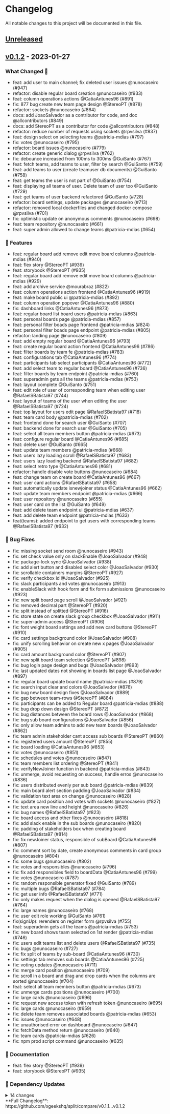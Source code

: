 # Changelog

All notable changes to this project will be documented in this file.

## [Unreleased](https://github.com/xgeekshq/split/compare/v0.1.2...HEAD)

## [v0.1.2](https://github.com/xgeekshq/split/compare/v0.1.1...v0.1.2) - 2023-01-27

### What Changed 👀

- feat: add user to main channel; fix deleted user issues @nunocaseiro (#947)
- refactor: disable regular board creation @nunocaseiro (#933)
- feat: column operations actions @CatiaAntunes96 (#891)
- fix: 877 bug create new team page design @StereoPT (#878)
- refactor: sockets @nunocaseiro (#864)
- docs: add JoaoSaIvador as a contributor for code, and doc @allcontributors (#849)
- docs: add StereoPT as a contributor for code @allcontributors (#848)
- refactor: reduce number of requests using sockets @rpvsilva (#837)
- feat: design select on selecting teams @patricia-mdias (#797)
- fix: votes @nunocaseiro (#795)
- refactor: board issues  @nunocaseiro (#779)
- refactor: create generic dialog @rpvsilva (#762)
- fix: debounce increased from 100ms to 300ms @GuiSanto (#767)
- feat: fetch teams, add teams to user, filter by search @GuiSanto (#759)
- feat: add teams to user (create teamuser db documents) @GuiSanto (#758)
- feat: get teams the user is not part of @GuiSanto (#754)
- feat: displaying all teams of user. Delete team of user too @GuiSanto (#729)
- feat: get teams of user backend refactored @GuiSanto (#728)
- refactor: board settings, update packages @nunocaseiro (#713)
- refactor: removed local dockerfiles and changed docker compose @rpvsilva (#701)
- fix: optimistic update on anonymous comments  @nunocaseiro (#698)
- feat: team repository @nunocaseiro (#661)
- feat: super admin allowed to change teams @patricia-mdias (#654)

### 🚀 Features

- feat: regular board add remove edit move board columns @patricia-mdias (#940)
- feat: flex story @StereoPT (#939)
- feat: storybook @StereoPT (#935)
- feat: regular board add remove edit move board columns @patricia-mdias (#929)
- feat: add archive service @mourabraz (#822)
- feat: column operations action frontend @CatiaAntunes96 (#919)
- feat: make board public ui @patricia-mdias (#892)
- feat: column operation popover @CatiaAntunes96 (#880)
- fix: dashboard links @CatiaAntunes96 (#873)
- feat: regular board list board users @patricia-mdias (#863)
- feat: personal boards page @patricia-mdias (#857)
- feat: personal filter boads page frontend @patricia-mdias (#824)
- feat: personal filter boads page endpoint @patricia-mdias (#805)
- refactor: landing page @nunocaseiro (#809)
- feat: add empty regular board @CatiaAntunes96 (#793)
- feat: create regular board action frontend @CatiaAntunes96 (#786)
- feat: filter boards by team fe @patricia-mdias (#783)
- feat: configurations tab @CatiaAntunes96 (#774)
- feat: participants tab select participants @CatiaAntunes96 (#772)
- feat: add select team to regular board @CatiaAntunes96 (#736)
- feat: filter boards by team endpoint @patricia-mdias (#760)
- feat: superadmin gets all the teams @patricia-mdias (#753)
- feat: layout complete @GuiSanto (#751)
- feat: edit role of user of corresponding team when editing user @RafaelSBatista97 (#744)
- feat: layout of teams of the user when editing the user @RafaelSBatista97 (#724)
- feat: top layout for users edit page @RafaelSBatista97 (#718)
- feat: team card body @patricia-mdias (#702)
- feat: frontend done for search user @GuiSanto (#707)
- feat: backend done for search user @GuiSanto (#705)
- feat: select all team members button @patricia-mdias (#673)
- feat: configure regular board @CatiaAntunes96 (#685)
- feat: delete user @GuiSanto (#665)
- feat: update team members @patricia-mdias (#668)
- feat: users lazy loading scroll @RafaelSBatista97 (#683)
- feat: users lazy loading backend @RafaelSBatista97 (#682)
- feat: select retro type @CatiaAntunes96 (#681)
- refactor: handle disable vote buttons @nunocaseiro (#684)
- feat: change team on create board @CatiaAntunes96 (#667)
- feat: user card actions @RafaelSBatista97 (#658)
- feat: automatically update isnewjoiner status @CatiaAntunes96 (#662)
- feat: update team members endpoint @patricia-mdias (#666)
- feat: user repository @nunocaseiro (#655)
- feat: user card on the list @GuiSanto (#649)
- feat: add delete team endpoint ui @patricia-mdias (#637)
- feat: add delete team endpoint @patricia-mdias (#633)
- feat(teams): added endpoint to get users with corresponding teams @RafaelSBatista97 (#632)

### 🐛 Bug Fixes

- fix: missing socket send room @nunocaseiro (#943)
- fix: set check value only on slackEnable @JoaoSaIvador (#948)
- fix: package-lock sync @JoaoSaIvador (#938)
- fix: add alert button and disabled select color @JoaoSaIvador (#930)
- fix: scrollable containers margins @StereoPT (#927)
- fix: verify checkbox id @JoaoSaIvador (#925)
- fix: slack participants and votes @nunocaseiro (#913)
- fix: enableSlack with hook form and fix form submissions @nunocaseiro (#923)
- fix: new split board page scroll @JoaoSaIvador (#921)
- fix: removed decimal part @StereoPT (#920)
- fix: split instead of splitted @StereoPT (#916)
- fix: store state on create slack group checkbox @JoaoSaIvador (#911)
- fix: super-admin access @StereoPT (#906)
- fix: font weight board settings and add new card buttons @StereoPT (#910)
- fix: card settings background color @JoaoSaIvador (#908)
- fix: unify scrolling behavior on create new x pages @JoaoSaIvador (#905)
- fix: card amount background color @StereoPT (#907)
- fix: new split board team selection @StereoPT (#898)
- fix: bug login page design and bugs @JoaoSaIvador (#893)
- fix: last updated dates not showing in boards list page @JoaoSaIvador (#897)
- fix: regular board update board name @patricia-mdias (#879)
- fix: search input clear and colors @JoaoSaIvador (#876)
- fix: bug new board design fixes @JoaoSaIvador (#889)
- fix: gap between team-rows @StereoPT (#884)
- fix: participants can be added to Regular board @patricia-mdias (#888)
- fix: bug drop down design @StereoPT (#872)
- fix: bug distances between the board rows @JoaoSaIvador (#868)
- fix: bug sub board configurations @JoaoSaIvador (#856)
- fix: only allow team admins to add new team boards @JoaoSaIvador (#862)
- fix: team admin stakeholder cant access sub boards @StereoPT (#860)
- fix: registered users amount @StereoPT (#855)
- fix: board loading @CatiaAntunes96 (#853)
- fix: votes @nunocaseiro (#851)
- fix: schedules and votes @nunocaseiro (#847)
- fix: team members list ordering @StereoPT (#841)
- fix: verifyNewJoiner function in backend @patricia-mdias (#843)
- fix: unmerge, avoid requesting on success, handle erros @nunocaseiro (#836)
- fix: users distributed evenly per sub board @patricia-mdias (#839)
- fix: main board alert section padding @JoaoSaIvador (#834)
- fix: validation text area on change @nunocaseiro (#828)
- fix: update card position and votes with sockets @nunocaseiro (#827)
- fix: text area new line and height @nunocaseiro (#826)
- fix: bug names @RafaelSBatista97 (#823)
- fix: board access and other fixes @nunocaseiro (#818)
- fix: add slack enable in the sub boards @nunocaseiro (#820)
- fix: padding of stakeholders box when creating board @RafaelSBatista97 (#814)
- fix: fix newJoiner status, responsible of subBoard @CatiaAntunes96 (#807)
- fix: comment sort by date, create anonymous comments in card group @nunocaseiro (#804)
- fix: some bugs @nunocaseiro (#802)
- fix: votes and responsibles @nunocaseiro (#796)
- fix: fix add responsibles field to boardData @CatiaAntunes96 (#799)
- fix: votes @nunocaseiro (#787)
- fix: random responsible generator fixed @GuiSanto (#789)
- fix: multiple bugs @RafaelSBatista97 (#784)
- fix: get user info @RafaelSBatista97 (#771)
- fix: only makes request when the dialog is opened @RafaelSBatista97 (#764)
- fix: large names @nunocaseiro (#768)
- fix: user edit role working @GuiSanto (#761)
- fix(signUp): rerenders on register form @rpvsilva (#755)
- feat: superadmin gets all the teams @patricia-mdias (#753)
- fix: new board shows team selected on 1st render @patricia-mdias (#746)
- fix: users edit teams list and delete users @RafaelSBatista97 (#735)
- fix: bugs @nunocaseiro (#727)
- fix: fix split of teams by sub-board @CatiaAntunes96 (#730)
- fix: settings tab removes sub boards @CatiaAntunes96 (#725)
- fix: voting updates @nunocaseiro (#711)
- fix: merge card position @nunocaseiro (#709)
- fix: scroll in a board and drag and drop cards when the columns are sorted @nunocaseiro (#704)
- feat: select all team members button @patricia-mdias (#673)
- fix: unmerge cards positions @nunocaseiro (#700)
- fix: large cards @nunocaseiro (#696)
- fix: request new access token with refresh token @nunocaseiro (#695)
- fix: large cards @nunocaseiro (#659)
- fix: delete team removes associated boards @patricia-mdias (#653)
- fix: issues @nunocaseiro (#648)
- fix: unauthorised error on dashboard @nunocaseiro (#647)
- fix: fetchData method return @nunocaseiro (#640)
- fix: team cards @patricia-mdias (#626)
- fix: npm prod script command @nunocaseiro (#635)

### 📄 Documentation

- feat: flex story @StereoPT (#939)
- feat: storybook @StereoPT (#935)

### 🧩 Dependency Updates

<details>
<summary>14 changes</summary>
- chore(deps): bump luxon from 1.28.0 to 1.28.1 in /backend @dependabot (#944)
- chore(deps): bump cookiejar from 2.1.3 to 2.1.4 in /backend @dependabot (#932)
- chore: update react query @nunocaseiro (#867)
- chore(deps-dev): bump @commitlint/cli from 17.3.0 to 17.4.0 @dependabot (#830)
- chore(deps): bump json5 from 1.0.1 to 1.0.2 in /frontend @dependabot (#829)
- chore(deps-dev): bump @commitlint/config-conventional from 17.3.0 to 17.4.0 @dependabot (#831)
- chore: update jwt packages @rpvsilva (#769)
- chore(deps): bump qs and formidable in /backend @dependabot (#664)
- chore(deps): bump decode-uri-component from 0.2.0 to 0.2.2 in /frontend @dependabot (#657)
- chore(deps-dev): bump @commitlint/cli from 17.1.2 to 17.3.0 @dependabot (#645)
- chore(deps-dev): bump @commitlint/config-conventional from 17.1.0 to 17.3.0 @dependabot (#644)
- chore(deps-dev): bump concurrently from 7.3.0 to 7.6.0 @dependabot (#643)
- chore(deps): bump amannn/action-semantic-pull-request from 4.5.0 to 5.0.2 @dependabot (#642)
- chore(deps): bump actions/setup-node from 2 to 3 @dependabot (#641)

</details>
**Full Changelog**: https://github.com/xgeekshq/split/compare/v0.1.1...v0.1.2
